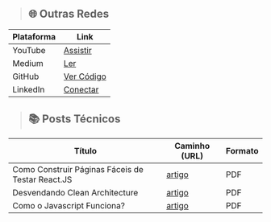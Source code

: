 >## 🌐 Outras Redes

| Plataforma    |                            Link                                     |
|---------------|--------------------------------------------------------------------|
| YouTube       | [Assistir](https://www.youtube.com/@the-coding-hub-r2p/videos)    |
| Medium        | [Ler](https://medium.com/@Isaac-Gomes)                            |
| GitHub        | [Ver Código](https://github.com/isaac545454)                      |
| LinkedIn      | [Conectar](https://www.linkedin.com/in/isaac-gomes-matos/)        |

>## 📚 Posts Técnicos

| Título                           | Caminho (URL)                                                      | Formato |
|-----------------------------------|---------------------------------------------------------------------|---------|
| Como Construir Páginas Fáceis de Testar React.JS | [artigo](./POSTS/1729771983913.pdf) | PDF     |
| Desvendando Clean Architecture | [artigo](./POSTS/1722255239556.pdf) | PDF     |
| Como o Javascript Funciona? | [artigo](./POSTS/1724674537163.pdf) | PDF     |
